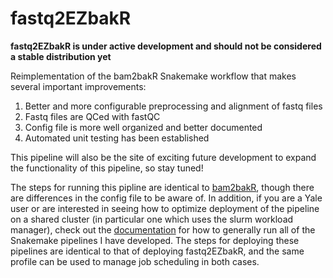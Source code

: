 # fastq2EZbakR

**fastq2EZbakR is under active development and should not be considered a stable distribution yet**

Reimplementation of the bam2bakR Snakemake workflow that makes several important improvements:

1. Better and more configurable preprocessing and alignment of fastq files
2. Fastq files are QCed with fastQC
3. Config file is more well organized and better documented
4. Automated unit testing has been established

This pipeline will also be the site of exciting future development to expand the functionality of this pipeline, so stay tuned!

The steps for running this pipline are identical to [bam2bakR](https://tl-snakemake.readthedocs.io/en/latest/), though there are differences in the config file to be aware of. In addition, if you are a Yale user or are interested in seeing how to optimize deployment of the pipeline on a shared cluster (in particular one which uses the slurm workload manager), check out the [documentation](https://pipelinedocs.readthedocs.io/en/latest/simon/) for how to generally run all of the Snakemake pipelines I have developed. The steps for deploying these pipelines are identical to that of deploying fastq2EZbakR, and the same profile can be used to manage job scheduling in both cases.
